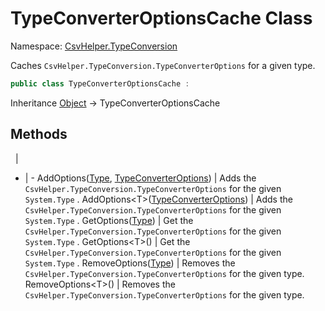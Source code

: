 # TypeConverterOptionsCache Class

Namespace: [CsvHelper.TypeConversion](/api/CsvHelper.TypeConversion)

Caches ``CsvHelper.TypeConversion.TypeConverterOptions`` for a given type.

```cs
public class TypeConverterOptionsCache : 
```

Inheritance [Object](https://docs.microsoft.com/en-us/dotnet/api/system.object) -> TypeConverterOptionsCache

## Methods
&nbsp; | &nbsp;
- | -
AddOptions([Type](https://docs.microsoft.com/en-us/dotnet/api/system.type), [TypeConverterOptions](/api/CsvHelper.TypeConversion/TypeConverterOptions)) | Adds the ``CsvHelper.TypeConversion.TypeConverterOptions`` for the given ``System.Type`` .
AddOptions&lt;T&gt;([TypeConverterOptions](/api/CsvHelper.TypeConversion/TypeConverterOptions)) | Adds the ``CsvHelper.TypeConversion.TypeConverterOptions`` for the given ``System.Type`` .
GetOptions([Type](https://docs.microsoft.com/en-us/dotnet/api/system.type)) | Get the ``CsvHelper.TypeConversion.TypeConverterOptions`` for the given ``System.Type`` .
GetOptions&lt;T&gt;() | Get the ``CsvHelper.TypeConversion.TypeConverterOptions`` for the given ``System.Type`` .
RemoveOptions([Type](https://docs.microsoft.com/en-us/dotnet/api/system.type)) | Removes the ``CsvHelper.TypeConversion.TypeConverterOptions`` for the given type.
RemoveOptions&lt;T&gt;() | Removes the ``CsvHelper.TypeConversion.TypeConverterOptions`` for the given type.
